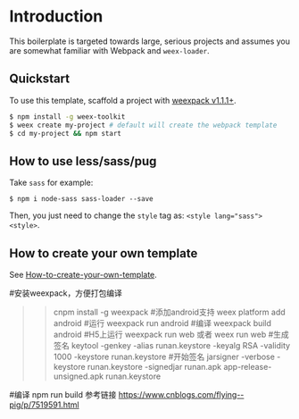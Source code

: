 # Introduction

This boilerplate is targeted towards large, serious projects and assumes you are somewhat familiar with Webpack and `weex-loader`. 

## Quickstart

To use this template, scaffold a project with [weexpack v1.1.1+](https://github.com/weexteam/weex-pack).

``` bash
$ npm install -g weex-toolkit
$ weex create my-project # default will create the webpack template
$ cd my-project && npm start
```

## How to use less/sass/pug

Take `sass` for example:

```
$ npm i node-sass sass-loader --save
```

Then, you just need to change the `style` tag as: `<style lang="sass"><style>`.

## How to create your own template

See [How-to-create-your-own-template](https://github.com/weex-templates/How-to-create-your-own-template).

#安装weexpack，方便打包编译
>>cnpm install -g weexpack
#添加android支持
>>weex platform add android
#运行
>>weexpack run android
#编译
>>weexpack build android
#H5上运行
>>weexpack run web 或者 weex run web
#生成签名
>>keytool -genkey -alias runan.keystore -keyalg RSA -validity 1000 -keystore runan.keystore
#开始签名
>>jarsigner -verbose -keystore runan.keystore -signedjar runan.apk app-release-unsigned.apk runan.keystore

#编译
npm run build
参考链接
https://www.cnblogs.com/flying--pig/p/7519591.html